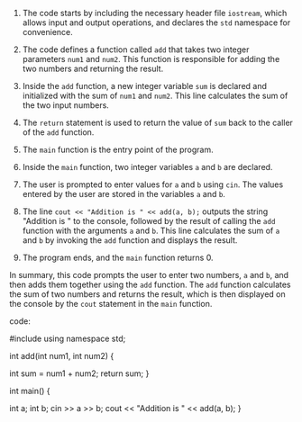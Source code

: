 1. The code starts by including the necessary header file `iostream`, which allows input and output operations, and declares the `std` namespace for convenience.

2. The code defines a function called `add` that takes two integer parameters `num1` and `num2`. This function is responsible for adding the two numbers and returning the result.

3. Inside the `add` function, a new integer variable `sum` is declared and initialized with the sum of `num1` and `num2`. This line calculates the sum of the two input numbers.

4. The `return` statement is used to return the value of `sum` back to the caller of the `add` function.

5. The `main` function is the entry point of the program.

6. Inside the `main` function, two integer variables `a` and `b` are declared.

7. The user is prompted to enter values for `a` and `b` using `cin`. The values entered by the user are stored in the variables `a` and `b`.

8. The line `cout << "Addition is " << add(a, b);` outputs the string "Addition is " to the console, followed by the result of calling the `add` function with the arguments `a` and `b`. This line calculates the sum of `a` and `b` by invoking the `add` function and displays the result.

9. The program ends, and the `main` function returns 0.

In summary, this code prompts the user to enter two numbers, `a` and `b`, and then adds them together using the `add` function. The `add` function calculates the sum of two numbers and returns the result, which is then displayed on the console by the `cout` statement in the `main` function.

code:

#include <iostream>
using namespace std;

int add(int num1, int num2) {

  int sum = num1 + num2;
  return sum;
}

int main() {

  int a;
  int b;
  cin >> a >> b;
  cout << "Addition is " << add(a, b);
}

